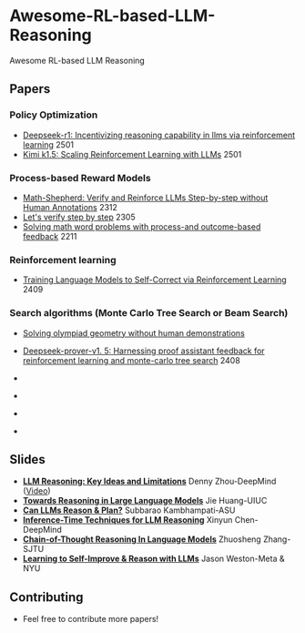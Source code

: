 # Awesome-RL-based-LLM-Reasoning
Awesome RL-based LLM Reasoning

## Papers

### Policy Optimization
- [Deepseek-r1: Incentivizing reasoning capability in llms via reinforcement learning](https://arxiv.org/pdf/2501.12948?) 2501
- [Kimi k1.5: Scaling Reinforcement Learning with LLMs](https://arxiv.org/pdf/2501.12599?) 2501

### Process-based Reward Models
- [Math-Shepherd: Verify and Reinforce LLMs Step-by-step without Human Annotations](https://arxiv.org/abs/2312.08935) 2312
- [Let's verify step by step](https://arxiv.org/pdf/2305.20050) 2305
- [Solving math word problems with process-and outcome-based feedback](https://arxiv.org/pdf/2211.14275) 2211

### Reinforcement learning
- [Training Language Models to Self-Correct via Reinforcement Learning](https://arxiv.org/abs/2409.12917) 2409

### Search algorithms (Monte Carlo Tree Search or Beam Search)
- [Solving olympiad geometry without human demonstrations](https://www.nature.com/articles/s41586-023-06747-5.pdf)
- [Deepseek-prover-v1. 5: Harnessing proof assistant feedback for reinforcement learning and monte-carlo tree search](https://arxiv.org/abs/2408.08152) 2408

- []()
- []()
- []()
- []()

### 

## Slides

- **[LLM Reasoning: Key Ideas and Limitations](https://llm-class.github.io/slides/Denny_Zhou.pdf)** Denny Zhou-DeepMind ([Video](https://www.google.com/search?q=llm+reasoning+key+ideas+and+limitations&oq=LLM+Reasoning+key+ideas&gs_lcrp=EgZjaHJvbWUqBwgAEAAYgAQyBwgAEAAYgAQyBggBEEUYOTINCAIQABiGAxiABBiKBTINCAMQABiGAxiABBiKBTINCAQQABiGAxiABBiKBTINCAUQABiGAxiABBiKBdIBCDQ5NjRqMGoxqAIAsAIA&sourceid=chrome&ie=UTF-8#fpstate=ive&vld=cid:22a2556e,vid:-SZAciVbswk,st:0))
- **[Towards Reasoning in Large Language Models](https://jeffhj.github.io/files/acl2023-slides-llm-reasoning.pdf)** Jie Huang-UIUC
- **[Can LLMs Reason & Plan?](https://icml.cc/media/icml-2024/Slides/33965.pdf)** Subbarao Kambhampati-ASU
- **[Inference-Time Techniques for LLM Reasoning](https://rdi.berkeley.edu/adv-llm-agents/slides/inference_time_techniques_lecture_sp25.pdf)** Xinyun Chen-DeepMind
- **[Chain-of-Thought Reasoning In Language Models](https://bcmi.sjtu.edu.cn/~zhangzs/slides/CoT-zhuosheng.pdf)** Zhuosheng Zhang-SJTU
- **[Learning to Self-Improve & Reason with LLMs](https://rdi.berkeley.edu/adv-llm-agents/slides/Jason-Weston-Reasoning-Alignment-Berkeley-Talk.pdf)** Jason Weston-Meta & NYU

## Contributing

- Feel free to contribute more papers!
